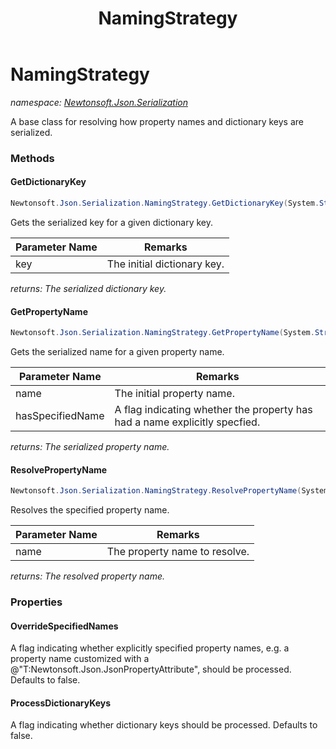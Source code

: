 ﻿---
title: NamingStrategy
---

# NamingStrategy
_namespace: [Newtonsoft.Json.Serialization](N-Newtonsoft.Json.Serialization.html)_

A base class for resolving how property names and dictionary keys are serialized.



### Methods

#### GetDictionaryKey
```csharp
Newtonsoft.Json.Serialization.NamingStrategy.GetDictionaryKey(System.String)
```
Gets the serialized key for a given dictionary key.

|Parameter Name|Remarks|
|--------------|-------|
|key|The initial dictionary key.|

_returns: The serialized dictionary key._

#### GetPropertyName
```csharp
Newtonsoft.Json.Serialization.NamingStrategy.GetPropertyName(System.String,System.Boolean)
```
Gets the serialized name for a given property name.

|Parameter Name|Remarks|
|--------------|-------|
|name|The initial property name.|
|hasSpecifiedName|A flag indicating whether the property has had a name explicitly specfied.|

_returns: The serialized property name._

#### ResolvePropertyName
```csharp
Newtonsoft.Json.Serialization.NamingStrategy.ResolvePropertyName(System.String)
```
Resolves the specified property name.

|Parameter Name|Remarks|
|--------------|-------|
|name|The property name to resolve.|

_returns: The resolved property name._


### Properties

#### OverrideSpecifiedNames
A flag indicating whether explicitly specified property names,
 e.g. a property name customized with a @"T:Newtonsoft.Json.JsonPropertyAttribute", should be processed.
 Defaults to false.
#### ProcessDictionaryKeys
A flag indicating whether dictionary keys should be processed.
 Defaults to false.

